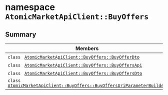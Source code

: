 # namespace `AtomicMarketApiClient::BuyOffers` 

## Summary

 Members                                | Descriptions                                
----------------------------------------|---------------------------------------------
`class ` [`AtomicMarketApiClient::BuyOffers::BuyOfferDto`](.github/workflows/documentation/md/AtomicMarketApiClient--BuyOffers--BuyOfferDto.md#class_atomic_market_api_client_1_1_buy_offers_1_1_buy_offer_dto) | 
`class ` [`AtomicMarketApiClient::BuyOffers::BuyOffersApi`](.github/workflows/documentation/md/AtomicMarketApiClient--BuyOffers--BuyOffersApi.md#class_atomic_market_api_client_1_1_buy_offers_1_1_buy_offers_api) | 
`class ` [`AtomicMarketApiClient::BuyOffers::BuyOffersDto`](.github/workflows/documentation/md/AtomicMarketApiClient--BuyOffers--BuyOffersDto.md#class_atomic_market_api_client_1_1_buy_offers_1_1_buy_offers_dto) | 
`class ` [`AtomicMarketApiClient::BuyOffers::BuyOffersUriParameterBuilder`](.github/workflows/documentation/md/AtomicMarketApiClient--BuyOffers--BuyOffersUriParameterBuilder.md#class_atomic_market_api_client_1_1_buy_offers_1_1_buy_offers_uri_parameter_builder) | 

